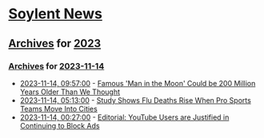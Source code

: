 # [Soylent News](../../../README.md)

## [Archives](../../index.md) for [2023](../index.md)

### [Archives](../../index.md) for [2023-11-14](index.md)

* [2023-11-14, 09:57:00](https://soylentnews.org/article.pl?sid=23/11/12/2352254&from=rss) - [Famous 'Man in the Moon' Could be 200 Million Years Older Than We Thought](https://soylentnews.org/article.pl?sid=23/11/12/2352254&from=rss)
* [2023-11-14, 05:13:00](https://soylentnews.org/article.pl?sid=23/11/12/2351220&from=rss) - [Study Shows Flu Deaths Rise When Pro Sports Teams Move Into Cities](https://soylentnews.org/article.pl?sid=23/11/12/2351220&from=rss)
* [2023-11-14, 00:27:00](https://soylentnews.org/article.pl?sid=23/11/12/2344223&from=rss) - [Editorial: YouTube Users are Justified in Continuing to Block Ads](https://soylentnews.org/article.pl?sid=23/11/12/2344223&from=rss)
